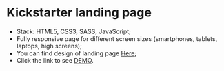 # Kickstarter landing page

- Stack: HTML5, CSS3, SASS, JavaScript;
- Fully responsive page for different screen sizes (smartphones, tablets, laptops, high screens);
- You can find design of landing page [Here](https://www.figma.com/file/Ujp7bCFuvuJlkn8TSbQPSZ/%E2%84%9611-(kickstarter)?node-id=0%3A1);
- Click the link to see [DEMO](https://korzhalexey.github.io/kickstarter/).
